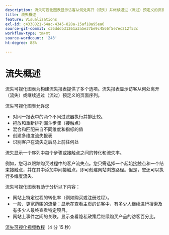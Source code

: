 ```yaml
---
description: 流失可视化图表显示访客从何处离开（流失）并继续通过（流过）预定义的页面序列。
title: 流失概述
feature: Visualizations
exl-id: c4338821-64ac-4345-828a-15af18a95ea6
source-git-commit: c36dddb31261a3a5e37be9c4566f5e7ec212f53c
workflow-type: tm+mt
source-wordcount: '243'
ht-degree: 88%

---
```


# 流失概述

流失可视化图表为构建流失报表提供了多个选项。流失报表显示访客从何处离开（流失）或继续通过（流过）预定义的页面序列。

流失可视化图表允许您

* 对同一报表中的两个不同过滤器执行并排比较。
* 拖放和重新排列漏斗步骤（接触点）
* 混合和匹配来自不同维度和指标的值
* 创建多维度流失报表
* 识别客户在流失之后马上前往何处

流失显示一个序列中每个步骤或接触点之间的转化和流失率。

例如，您可以跟踪购买过程中的客户流失点。您只需选择一个起始接触点和一个结束接触点，并在其中添加中间接触点，即可创建网站浏览路径。但是，您还可以执行多维度流失.

流失可视化图表有助于分析以下内容：

* 网站上特定过程的转化率（例如购买或注册过程）。
* 一般、更宽范围的流量：显示在查看主页的访客中，有多少人继续进行搜索及有多少人最终查看特定项目。
* 网站上事件之间的关联。显示查看隐私政策后继续购买产品的访客百分比。

[流失可视化视频教程](https://experienceleague.adobe.com/docs/analytics-learn/tutorials/analysis-workspace/analyzing-customer-journeys/fallout-visualization.html?lang=zh-Hans)（4 分 15 秒）

